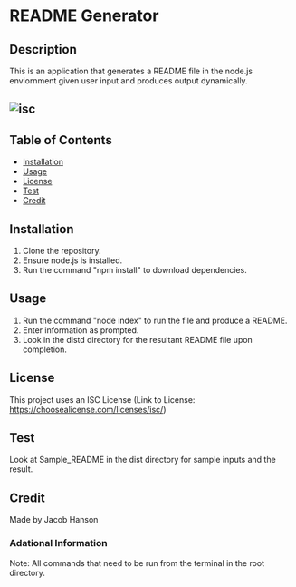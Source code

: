 # README Generator

## Description
This is an application that generates a README file in the node.js enviornment given user input and produces output dynamically.

## ![isc](https://img.shields.io/badge/license-ISC-green?&style=for-the-badge)

## Table of Contents
* [Installation](#installation)
* [Usage](#usage)
* [License](#license)
* [Test](#tests)
* [Credit](#credit)

## Installation
1. Clone the repository.
2. Ensure node.js is installed.
3. Run the command "npm install" to download dependencies.

## Usage
1. Run the command "node index" to run the file and produce a README.
2. Enter information as prompted.
3. Look in the distd directory for the resultant README file upon completion.

## License
This project uses an ISC License (Link to License: https://choosealicense.com/licenses/isc/)

## Test
Look at Sample_README in the dist directory for sample inputs and the result.

## Credit
Made by Jacob Hanson

### Adational Information
Note: All commands that need to be run from the terminal in the root directory.
